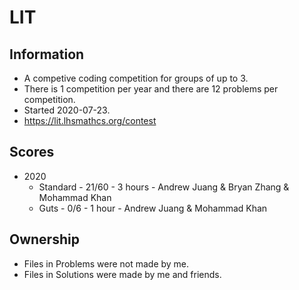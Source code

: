 # LIT
## Information  
- A competive coding competition for groups of up to 3.  
- There is 1 competition per year and there are 12 problems per competition.  
- Started 2020-07-23.
- https://lit.lhsmathcs.org/contest  
## Scores  
- 2020  
  - Standard - 21/60 - 3 hours - Andrew Juang & Bryan Zhang & Mohammad Khan  
  - Guts - 0/6 - 1 hour - Andrew Juang & Mohammad Khan
## Ownership
- Files in Problems were not made by me.
- Files in Solutions were made by me and friends.
